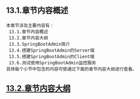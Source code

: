 
## 13.1.章节内容概述
    本章节涉及主要内容有：
     13.1.章节内容概述
     13.2.章节内容大纲
     13.3.SpringBootAdmin简介
     13.4.搭建SpringBootAdmin的Server端
     13.5.搭建SpringBootAdmin的Client端
     13.6.测试使用SpringBootAdmin监控服务
	具体每个小节中包含的内容可使通过下面的章节内容大纲进行查看。

## <a href="/enhance/markmap/backend/springcloud/springcloud-eureka/chapter/springcloud-eureka-outline5-chapter13.html" target="_blank">13.2.章节内容大纲</a>

<Markmap localtion="/enhance/markmap/backend/springcloud/springcloud-eureka/chapter/springcloud-eureka-outline5-chapter13.html" height="500rem"/>



